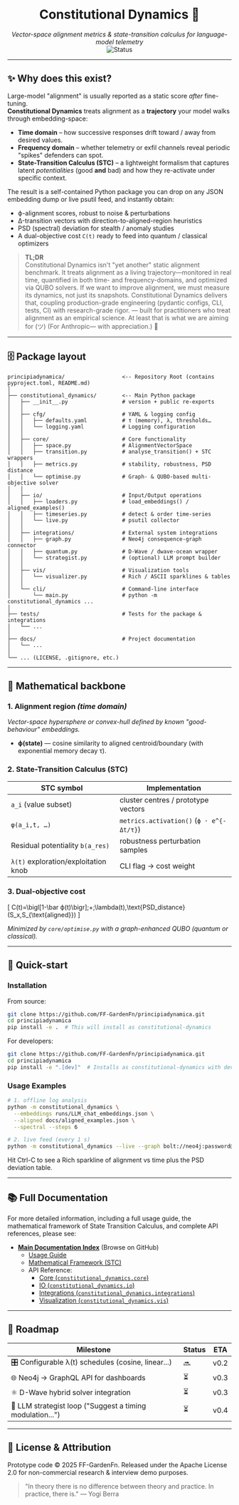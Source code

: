 <!-- README.md – constitutional-dynamics 0.1 -->

<h1 align="center">Constitutional Dynamics 🧭</h1>
<p align="center">
  <em>Vector-space alignment metrics &amp; state-transition calculus for language-model telemetry</em><br>
  <img alt="Status" src="https://img.shields.io/badge/status-prototype-orange">
</p>

---

## ✨ Why does this exist?

Large-model "alignment" is usually reported as a static score *after* fine-tuning.  
**Constitutional Dynamics** treats alignment as a **trajectory** your model walks through embedding-space:

* **Time domain** – how successive responses drift toward / away from desired values.  
* **Frequency domain** – whether telemetry or exfil channels reveal periodic "spikes" defenders can spot.  
* **State-Transition Calculus (STC)** – a lightweight formalism that captures latent *potentialities* (good **and** bad) and how they re-activate under specific context.

The result is a self-contained Python package you can drop on any JSON embedding dump or live psutil feed, and instantly obtain:

* ϕ-alignment scores, robust to noise & perturbations  
* Δ-transition vectors with direction-to-aligned-region heuristics  
* PSD (spectral) deviation for stealth / anomaly studies  
* A dual-objective cost `C(t)` ready to feed into quantum / classical optimizers

> **TL;DR**  
> Constitutional Dynamics isn't "yet another" static alignment benchmark.
> It treats alignment as a living trajectory—monitored in real time, quantified in both time- and frequency-domains, and optimized via QUBO solvers. If we want to improve alignment, we must measure its dynamics, not just its snapshots. Constitutional Dynamics delivers that, coupling production-grade engineering (pydantic configs, CLI, tests, CI) with research-grade rigor.
> — built for practitioners who treat alignment as an empirical science. At least that is what we are aiming for (ツ)
> (For Anthropic— with appreciation.) 🫡

---

## 🗄️ Package layout
```
principiadynamica/                  <-- Repository Root (contains pyproject.toml, README.md)
│
├── constitutional_dynamics/        <-- Main Python package
│   ├── __init__.py                 # version + public re-exports
│   │
│   ├── cfg/                        # YAML & logging config
│   │   ├── defaults.yaml           # τ (memory), λ, thresholds…
│   │   └── logging.yaml            # Logging configuration
│   │
│   ├── core/                       # Core functionality
│   │   ├── space.py                # AlignmentVectorSpace
│   │   ├── transition.py           # analyse_transition() + STC wrappers
│   │   ├── metrics.py              # stability, robustness, PSD distance
│   │   └── optimise.py             # Graph- & QUBO-based multi-objective solver
│   │
│   ├── io/                         # Input/Output operations
│   │   ├── loaders.py              # load_embeddings() / aligned_examples()
│   │   ├── timeseries.py           # detect & order time-series
│   │   └── live.py                 # psutil collector
│   │
│   ├── integrations/               # External system integrations
│   │   ├── graph.py                # Neo4j consequence-graph connector
│   │   ├── quantum.py              # D-Wave / dwave-ocean wrapper
│   │   └── strategist.py           # (optional) LLM prompt builder
│   │
│   ├── vis/                        # Visualization tools
│   │   └── visualizer.py           # Rich / ASCII sparklines & tables
│   │
│   └── cli/                        # Command-line interface
│       └── main.py                 # python -m constitutional_dynamics ...
│
├── tests/                          # Tests for the package & integrations
│   └── ...
│
├── docs/                           # Project documentation
│   └── ...
│
└── ... (LICENSE, .gitignore, etc.)
```

---

## 🧠  Mathematical backbone

### 1.  Alignment region  *(time domain)*  
*Vector-space hypersphere or convex-hull defined by known "good-behaviour" embeddings.*

* **ϕ(state)** — cosine similarity to aligned centroid/boundary (with exponential memory decay τ).

### 2.  State-Transition Calculus (STC)  
| STC symbol | Implementation                                  |
|------------|-------------------------------------------------|
| `a_i` (value subset)        | cluster centres / prototype vectors |
| `φ(a_i,t, …)`               | `metrics.activation()` (`ϕ · e^{-Δt/τ}`) |
| Residual potentiality `b(a_res)` | robustness perturbation samples |
| `λ(t)` exploration/exploitation knob | CLI flag → cost weight |

### 3.  Dual-objective cost  

\[
C(t)=\bigl[1-\bar ϕ(t)\bigr]\;+\;\lambda(t)\,\text{PSD\_distance}(S_x,S_{\text{aligned}})
\]

*Minimized by `core/optimise.py` with a graph-enhanced QUBO (quantum or classical).*

---

## 🚀  Quick-start

### Installation

From source:
```bash
git clone https://github.com/FF-GardenFn/principiadynamica.git
cd principiadynamica
pip install -e .  # This will install as constitutional-dynamics
```

For developers:
```bash
git clone https://github.com/FF-GardenFn/principiadynamica.git
cd principiadynamica
pip install -e ".[dev]"  # Installs as constitutional-dynamics with development dependencies
```

### Usage Examples

```bash
# 1. offline log analysis
python -m constitutional_dynamics \
  --embeddings runs/LLM_chat_embeddings.json \
  --aligned docs/aligned_examples.json \
  --spectral --steps 6

# 2. live feed (every 1 s)
python -m constitutional_dynamics --live --graph bolt://neo4j:password@localhost:7687
```

Hit Ctrl-C to see a Rich sparkline of alignment vs time plus the PSD deviation table.

---

## 📚 Full Documentation

For more detailed information, including a full usage guide, the mathematical framework of State Transition Calculus, and complete API references, please see:

* **[Main Documentation Index](docs/index.md)** (Browse on GitHub)
    * [Usage Guide](docs/usage.md)
    * [Mathematical Framework (STC)](docs/mathematical_framework.md)
    * API Reference:
        * [Core (`constitutional_dynamics.core`)](docs/api/core.md)
        * [IO (`constitutional_dynamics.io`)](docs/api/io.md)
        * [Integrations (`constitutional_dynamics.integrations`)](docs/api/integrations.md)
        * [Visualization (`constitutional_dynamics.vis`)](docs/api/vis.md)

---

## 🔮 Roadmap

| Milestone | Status | ETA |
|-----------|--------|-----|
| 🎛 Configurable λ(t) schedules (cosine, linear...) | 🔜 | v0.2 |
| 🌐 Neo4j -> GraphQL API for dashboards | ⏳ | v0.3 |
| ⚛️ D-Wave hybrid solver integration | ⏳ | v0.3 |
| 🤖 LLM strategist loop ("Suggest a timing modulation...") | ⏳ | v0.4 |

---

## 📜 License & Attribution

Prototype code © 2025 FF-GardenFn.
Released under the Apache License 2.0 for non-commercial research & interview demo purposes.

> "In theory there is no difference between theory and practice.
> In practice, there is." — Yogi Berra
